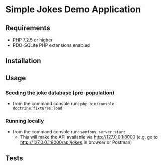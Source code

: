 # Simple Jokes Demo Application

## Requirements
- PHP 7.2.5 or higher
- PDO-SQLite PHP extensions enabled

## Installation


## Usage

### Seeding the joke database (pre-population)
- from the command console run: `php bin/console doctrine:fixtures:load`

### Running locally
- from the command console run: `symfony server:start`
    - This will make the API available via http://127.0.0.1:8000 (e.g. go to http://127.0.0.1:8000/api/jokes in browser or Postman)

## Tests
